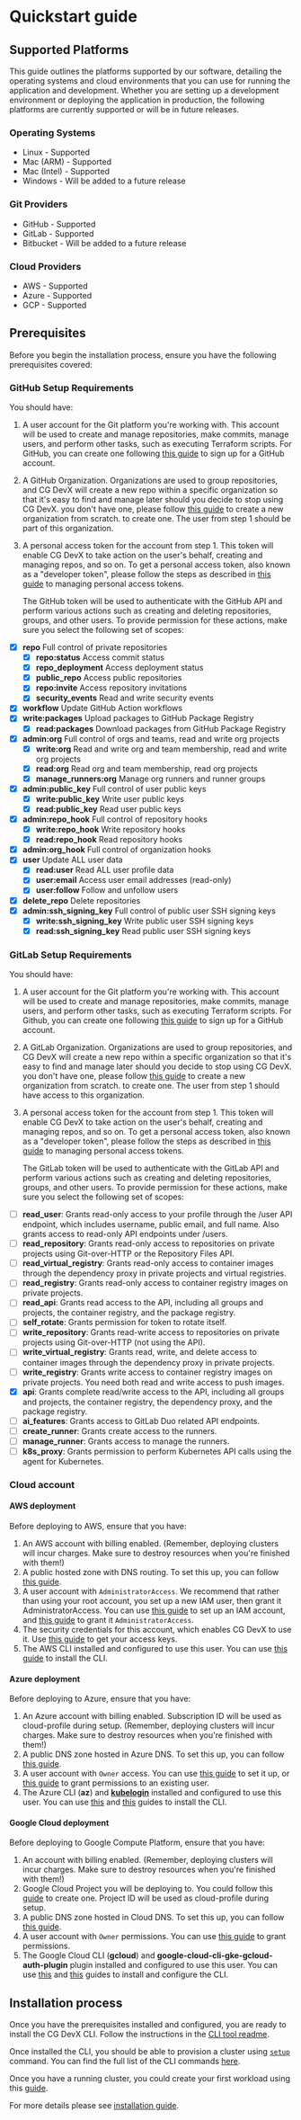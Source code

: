 # Quickstart guide

## Supported Platforms

This guide outlines the platforms supported by our software, detailing the operating systems and cloud environments that
you can use for running the application and development. Whether you are setting up a development environment or
deploying the application in production, the following platforms are currently supported or will be in future releases.

### Operating Systems

- Linux - Supported
- Mac (ARM) - Supported
- Mac (Intel) - Supported
- Windows - Will be added to a future release

### Git Providers

- GitHub - Supported
- GitLab - Supported
- Bitbucket - Will be added to a future release

### Cloud Providers

- AWS - Supported
- Azure - Supported
- GCP - Supported

## Prerequisites

Before you begin the installation process, ensure you have the following prerequisites covered:

### GitHub Setup Requirements

You should have:

1. A user account for the Git platform you're working with. This account will be used to create and manage repositories,
   make commits, manage users, and perform other tasks, such as executing Terraform scripts. For GitHub, you can create
   one
   following [this guide](https://docs.github.com/en/get-started/signing-up-for-github/signing-up-for-a-new-github-account)
   to sign up for a GitHub account.
2. A GitHub Organization. Organizations are used to group repositories, and CG DevX will create a new repo within a
   specific
   organization so that it's easy to find and manage later should you decide to stop using CG DevX. you don't have one,
   please
   follow [this guide](https://docs.github.com/en/organizations/collaborating-with-groups-in-organizations/creating-a-new-organization-from-scratch)
   to create a new organization from scratch.
   to create one. The user from step 1 should be part of this organization.
3. A personal access token for the account from step 1. This token will enable CG DevX to take action on the user's
   behalf,
   creating and managing repos, and so on. To get a personal access token, also known as a "developer token", please
   follow the steps as described
   in [this guide](https://docs.github.com/en/authentication/keeping-your-account-and-data-secure/managing-your-personal-access-tokens#creating-a-fine-grained-personal-access-token)
   to managing personal access tokens.

   The GitHub token will be used to authenticate with the GitHub API and perform various actions such as creating and
   deleting repositories, groups, and other users. To provide permission for these actions, make sure you select the
   following set of scopes:

- [x] **repo** Full control of private repositories
  - [x] **repo:status** Access commit status
  - [x] **repo_deployment** Access deployment status
  - [x] **public_repo** Access public repositories
  - [x] **repo:invite** Access repository invitations
  - [x] **security_events** Read and write security events
- [x] **workflow** Update GitHub Action workflows
- [x] **write:packages** Upload packages to GitHub Package Registry
  - [x] **read:packages** Download packages from GitHub Package Registry
- [x] **admin:org** Full control of orgs and teams, read and write org projects
  - [x] **write:org** Read and write org and team membership, read and write org projects
  - [x] **read:org** Read org and team membership, read org projects
  - [x] **manage_runners:org** Manage org runners and runner groups
- [x] **admin:public_key** Full control of user public keys
  - [x] **write:public_key** Write user public keys
  - [x] **read:public_key** Read user public keys
- [x] **admin:repo_hook** Full control of repository hooks
  - [x] **write:repo_hook** Write repository hooks
  - [x] **read:repo_hook** Read repository hooks
- [x] **admin:org_hook** Full control of organization hooks
- [x] **user** Update ALL user data
  - [x] **read:user** Read ALL user profile data
  - [x] **user:email** Access user email addresses (read-only)
  - [x] **user:follow** Follow and unfollow users
- [x] **delete_repo** Delete repositories
- [x] **admin:ssh_signing_key** Full control of public user SSH signing keys
  - [x] **write:ssh_signing_key** Write public user SSH signing keys
  - [x] **read:ssh_signing_key** Read public user SSH signing keys

### GitLab Setup Requirements

You should have:

1. A user account for the Git platform you're working with. This account will be used to create and manage repositories,
   make commits, manage users, and perform other tasks, such as executing Terraform scripts. For Github, you can create
   one
   following [this guide](https://docs.gitlab.com/user/profile/account/create_accounts/#create-a-user-on-the-sign-in-page)
   to sign up for a GitHub account.
2. A GitLab Organization. Organizations are used to group repositories, and CG DevX will create a new repo within a
   specific
   organization so that it's easy to find and manage later should you decide to stop using CG DevX. you don't have one,
   please
   follow [this guide](https://docs.gitlab.com/user/organization/#create-an-organization)
   to create a new organization from scratch.
   to create one. The user from step 1 should have access to this organization.
3. A personal access token for the account from step 1. This token will enable CG DevX to take action on the user's
   behalf,
   creating and managing repos, and so on. To get a personal access token, also known as a "developer token", please
   follow the steps as described
   in [this guide](https://docs.gitlab.com/user/profile/personal_access_tokens/#create-a-personal-access-token)
   to managing personal access tokens.

   The GitLab token will be used to authenticate with the GitLab API and perform various actions such as creating and
   deleting repositories, groups, and other users. To provide permission for these actions, make sure you select the
   following set of scopes:

- [ ] **read_user**: Grants read-only access to your profile through the /user API endpoint, which includes username,
  public email, and full name. Also grants access to read-only API endpoints under /users.
- [ ] **read_repository**: Grants read-only access to repositories on private projects using Git-over-HTTP or the
  Repository Files API.
- [ ] **read_virtual_registry**: Grants read-only access to container images through the dependency proxy in private
  projects and virtual registries.
- [ ] **read_registry**: Grants read-only access to container registry images on private projects.
- [ ] **read_api**: Grants read access to the API, including all groups and projects, the container registry, and the
  package registry.
- [ ] **self_rotate**: Grants permission for token to rotate itself.
- [ ] **write_repository**: Grants read-write access to repositories on private projects using Git-over-HTTP (not using
  the API).
- [ ] **write_virtual_registry**: Grants read, write, and delete access to container images through the dependency proxy
  in private projects.
- [ ] **write_registry**: Grants write access to container registry images on private projects. You need both read and
  write access to push images.
- [x] **api**: Grants complete read/write access to the API, including all groups and projects, the container registry,
  the dependency proxy, and the package registry.
- [ ] **ai_features**: Grants access to GitLab Duo related API endpoints.
- [ ] **create_runner**: Grants create access to the runners.
- [ ] **manage_runner**: Grants access to manage the runners.
- [ ] **k8s_proxy**: Grants permission to perform Kubernetes API calls using the agent for Kubernetes.

### Cloud account

#### AWS deployment

Before deploying to AWS, ensure that you have:

1. An AWS account with billing enabled. (Remember, deploying clusters will incur charges. Make sure to destroy
   resources when you're finished with them!)
2. A public hosted zone with DNS routing.
   To set this up,
   you can follow [this guide](https://docs.aws.amazon.com/Route53/latest/DeveloperGuide/AboutHZWorkingWith.html).
3. A user account with `AdministratorAccess`. We recommend that rather than using your root account, you set up a
   new IAM user, then grant it AdministratorAccess. You can
   use [this guide](https://docs.aws.amazon.com/IAM/latest/UserGuide/getting-started.html)
   to set up an IAM account,
   and [this guide](https://docs.aws.amazon.com/IAM/latest/UserGuide/tutorial_cross-account-with-roles.html) to grant it
   `AdministratorAccess`.
4. The security credentials for this account, which enables CG DevX to use it.
   Use [this guide](https://docs.aws.amazon.com/IAM/latest/UserGuide/security-creds.html#access-keys-and-secret-access-keys)
   to
   get your access keys.
5. The AWS CLI installed and configured to use this user.
   You can use [this guide](https://docs.aws.amazon.com/cli/latest/userguide/getting-started-install.html) to install
   the CLI.

#### Azure deployment

Before deploying to Azure, ensure that you have:

1. An Azure account with billing enabled. Subscription ID will be used
   as cloud-profile during setup.
   (Remember, deploying clusters will incur charges. Make sure to destroy
   resources when you're finished with them!)
2. A public DNS zone hosted in Azure DNS.
   To set this up,
   you can follow [this guide](https://learn.microsoft.com/en-us/azure/dns/dns-delegate-domain-azure-dns).
3. A user account with `Owner` access.
   You can
   use [this guide](https://learn.microsoft.com/en-us/azure/role-based-access-control/role-assignments-portal-subscription-admin)
   to set it up,
   or [this guide](https://learn.microsoft.com/en-us/azure/role-based-access-control/quickstart-assign-role-user-portal)
   to grant permissions to an existing user.
4. The Azure CLI (**az**) and **[kubelogin](https://aka.ms/aks/kubelogin)** installed and configured to use this user.
   You can
   use [this](https://learn.microsoft.com/en-us/cli/azure/install-azure-cli)
   and [this](https://azure.github.io/kubelogin/install.html) guides
   to install the CLI.

#### Google Cloud deployment

Before deploying to Google Compute Platform, ensure that you have:

1. An account with billing enabled.
   (Remember, deploying clusters will incur charges. Make sure to destroy
   resources when you're finished with them!)
2. Google Cloud Project you will be deploying to. You could follow
   this [guide]( https://developers.google.com/workspace/guides/create-project) to create one. Project ID will be used
   as cloud-profile during setup.
3. A public DNS zone hosted in Cloud DNS.
   To set this up, you can follow [this guide](https://cloud.google.com/dns/docs/set-up-dns-records-domain-name).
4. A user account with `Owner` permissions.
   You can use [this guide](https://developers.google.com/apps-script/guides/admin/assign-cloud-permissions) to grant
   permissions.
5. The Google Cloud CLI (**gcloud**) and **google-cloud-cli-gke-gcloud-auth-plugin** plugin installed and configured to
   use this user.
   You can use [this](https://cloud.google.com/sdk/docs/install-sdk)
   and [this](https://cloud.google.com/sdk/docs/authorizing) guides to install and configure the CLI.

## Installation process

Once you have the prerequisites installed and configured, you are ready to install the CG DevX CLI.
Follow the instructions in the [CLI tool readme](tools/README.md).

Once installed the CLI,
you should be able to provision a cluster using [`setup`](tools/cli/commands/README.md#setup) command.
You can find the full list of the CLI commands [here](tools/cli/commands/README.md).

Once you have a running cluster, you could create your first workload using this [guide](WORKLOADS.md).

For more details please
see [installation guide](https://cloudgeometry.github.io/cg-devx-docs/operators_guide/installation/quickstart/).
